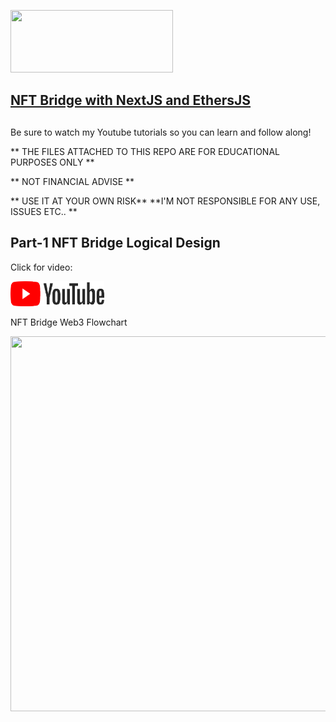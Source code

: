 <a href="http://youtube.a3b.io" target="_blank"><img src="https://github.com/net2devcrypto/NFT-Bridge-Web3-Portal-NextJS-EthersJS/blob/main/pics/nftbridge3.png" width="260" height="100"><h2>NFT Bridge with NextJS and EthersJS</h2></a>
##
Be sure to watch my Youtube tutorials so you can learn and follow along!

** THE FILES ATTACHED TO THIS REPO ARE FOR EDUCATIONAL PURPOSES ONLY **

** NOT FINANCIAL ADVISE **

** USE IT AT YOUR OWN RISK** **I'M NOT RESPONSIBLE FOR ANY USE, ISSUES ETC.. **

## Part-1 NFT Bridge Logical Design

Click for video:

<a href="" target="_blank"><img src="https://github.com/net2devcrypto/misc/blob/main/ytlogo2.png" width="150" height="40"></a> 

NFT Bridge Web3 Flowchart

<img src="https://github.com/net2devcrypto/NFT-Bridge-Web3-Portal-NextJS-EthersJS/blob/main/pics/NFT-Bridge-Logical-web3-Flowchart.png" width="900" height="600"/>






